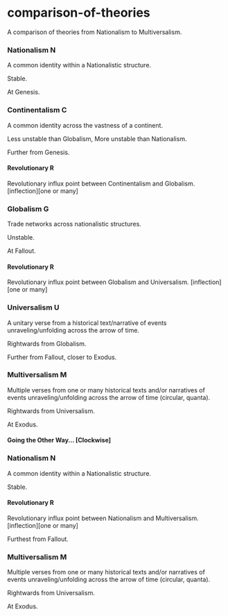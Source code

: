 # comparison-of-theories
A comparison of theories from Nationalism to Multiversalism.

### Nationalism N
A common identity within a Nationalistic structure.

Stable.

At Genesis.

### Continentalism C
A common identity across the vastness of a continent.

Less unstable than Globalism, More unstable than Nationalism.

Further from Genesis.

#### Revolutionary R
Revolutionary influx point between Continentalism and Globalism. [inflection][one or many] 

### Globalism G
Trade networks across nationalistic structures.

Unstable.

At Fallout.

#### Revolutionary R
Revolutionary influx point between Globalism and Universalism. [inflection][one or many] 

### Universalism U
A unitary verse from a historical text/narrative of events unraveling/unfolding across the arrow of time.

Rightwards from Globalism.

Further from Fallout, closer to Exodus.

### Multiversalism M
Multiple verses from one or many historical texts and/or narratives of events unraveling/unfolding across the arrow of time (circular, quanta).

Rightwards from Universalism.

At Exodus.

#### Going the Other Way... [Clockwise]

### Nationalism N
A common identity within a Nationalistic structure.

Stable.

#### Revolutionary R
Revolutionary influx point between Nationalism and Multiversalism. [inflection][one or many]

Furthest from Fallout.

### Multiversalism M
Multiple verses from one or many historical texts and/or narratives of events unraveling/unfolding across the arrow of time (circular, quanta).

Rightwards from Universalism.

At Exodus.
